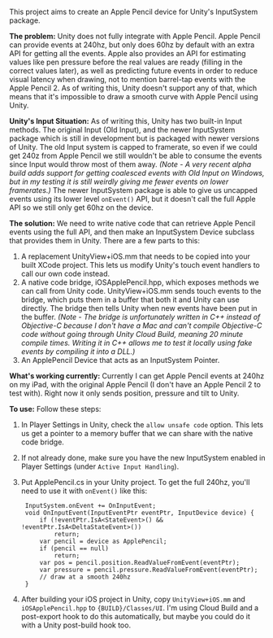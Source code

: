 This project aims to create an Apple Pencil device for Unity's InputSystem package.

**The problem:** Unity does not fully integrate with Apple Pencil.  Apple Pencil can provide events at 240hz, but only does 60hz by default with an extra API for getting all the events.  Apple also provides an API for estimating values like pen pressure before the real values are ready (filling in the correct values later), as well as predicting future events in order to reduce visual latency when drawing, not to mention barrel-tap events with the Apple Pencil 2.  As of writing this, Unity doesn't support any of that, which means that it's impossible to draw a smooth curve with Apple Pencil using Unity.

**Unity's Input Situation:** As of writing this, Unity has two built-in Input methods.  The original Input (Old Input), and the newer InputSystem package which is still in development but is packaged with newer versions of Unity.  The old Input system is capped to framerate, so even if we could get 240z from Apple Pencil we still wouldn't be able to consume the events since Input would throw most of them away.  *(Note - A very recent alpha build adds support for getting coalesced events with Old Input on Windows, but in my testing it is still weirdly giving me fewer events on lower framerates.)*  The newer InputSystem package is able to give us uncapped events using its lower level `onEvent()` API, but it doesn't call the full Apple API so we still only get 60hz on the device.

**The solution:** We need to write native code that can retrieve Apple Pencil events using the full API, and then make an InputSystem Device subclass that provides them in Unity.  There are a few parts to this:

1) A replacement UnityView+iOS.mm that needs to be copied into your built XCode project.  This lets us modify Unity's touch event handlers to call our own code instead.
1) A native code bridge, iOSApplePencil.hpp, which exposes methods we can call from Unity code.  UnityView+iOS.mm sends touch events to the bridge, which puts them in a buffer that both it and Unity can use directly.  The bridge then tells Unity when new events have been put in the buffer.  *(Note - The bridge is unfortunately written in C++ instead of Objective-C because I don't have a Mac and can't compile Objective-C code without going through Unity Cloud Build, meaning 20 minute compile times.  Writing it in C++ allows me to test it locally using fake events by compiling it into a DLL.)*
1) An ApplePencil Device that acts as an InputSystem Pointer.

**What's working currently:** Currently I can get Apple Pencil events at 240hz on my iPad, with the original Apple Pencil (I don't have an Apple Pencil 2 to test with).  Right now it only sends position, pressure and tilt to Unity.

**To use:** Follow these steps:
1) In Player Settings in Unity, check the `allow unsafe code` option.  This lets us get a pointer to a memory buffer that we can share with the native code bridge.
1) If not already done, make sure you have the new InputSystem enabled in Player Settings (under `Active Input Handling`).
1) Put ApplePencil.cs in your Unity project.  To get the full 240hz, you'll need to use it with `onEvent()` like this:

        InputSystem.onEvent += OnInputEvent;
        void OnInputEvent(InputEventPtr eventPtr, InputDevice device) {
            if (!eventPtr.IsA<StateEvent>() && !eventPtr.IsA<DeltaStateEvent>())
                return;
            var pencil = device as ApplePencil;
            if (pencil == null)
                return;
            var pos = pencil.position.ReadValueFromEvent(eventPtr);
            var pressure = pencil.pressure.ReadValueFromEvent(eventPtr);
            // draw at a smooth 240hz
        }

1) After building your iOS project in Unity, copy `UnityView+iOS.mm` and `iOSApplePencil.hpp` to `{BUILD}/Classes/UI`.  I'm using Cloud Build and a post-export hook to do this automatically, but maybe you could do it with a Unity post-build hook too.